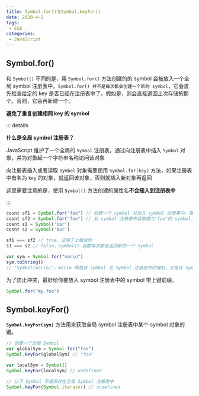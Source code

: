 ```yaml
---
title: Symbol.for()与Symbol.keyFor()
date: 2020-4-2
tags:
 - ES6
categories:
 - JavaScript
---
```




## Symbol.for()

和 `Symbol()` 不同的是，用 `Symbol.for()` 方法创建的的 symbol 会被放入一个全局 symbol 注册表中。`Symbol.for() 并不是每次都会创建一个新的 symbol`，它会首先检查给定的 key 是否已经在注册表中了。假如是，则会直接返回上次存储的那个。否则，它会再新建一个。

**避免了重复创建相同 key 的 symbol**



::: details

**什么是全局 symbol 注册表？**

JavaScript 维护了一个全局的 `Symbol` 注册表，通过向注册表中插入 `Symbol` 对象，并为对象起一个字符串名称访问该对象

向注册表插入或者读取 `Symbol` 对象需要使用 `Symbol.for(key)` 方法，如果注册表中有名为 `key` 的对象，就返回该对象，否则就插入新对象再返回

这里需要注意的是，使用 `Symbol()` 方法创建的属性名**不会插入到注册表中**

:::



```js
cosnt sf1 = Symbol.for("foo") // 创建一个 symbol 并放入 symbol 注册表中，键为 "foo"
cosnt sf2 = Symbol.for("foo") // 从 symbol 注册表中读取键为"foo"的 symbol，而不是重新创建一个新的 symbol
cosnt s1 = Symbol('bar')
cosnt s2 = Symbol('bar')

sf1 === sf2 // true，证明了上面说的
s1 === s2 // false，Symbol() 函数每次都会返回新的一个 symbol

var sym = Symbol.for("mario")
sym.toString()
// "Symbol(mario)"，mario 既是该 symbol 在 symbol 注册表中的键名，又是该 symbol 自身的描述字符串
```



为了防止冲突，最好给你要放入 symbol 注册表中的 symbol 带上键前缀。

```js
Symbol.for("my.foo")
```





## Symbol.keyFor()

**`Symbol.keyFor(sym)`** 方法用来获取全局 symbol 注册表中某个 symbol 对象的键。

```js
// 创建一个全局 Symbol
var globalSym = Symbol.for("foo")
Symbol.keyFor(globalSym) // "foo"

var localSym = Symbol()
Symbol.keyFor(localSym) // undefined

// 以下 Symbol 不是保存在全局 Symbol 注册表中
Symbol.keyFor(Symbol.iterator) // undefined
```

